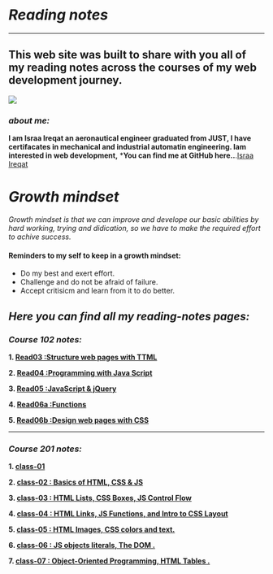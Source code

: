 # ***Reading notes***
----
## **This web site was built to share with you all of my reading notes across the courses of my web development journey.**

![](https://intaj.net/wp-content/uploads/2020/08/ASAC-Bilingual-1024x220.png)

### ***about me:***
**I am Israa Ireqat an aeronautical engineer graduated from JUST, I have certifacates in mechanical and industrial automatin engineering. Iam interested in web development,**
***You can find me at GitHub here..**.[Israa Ireqat](https://github.com/Israa-Ireqat)
# ***Growth mindset***
*Growth mindset is that we can improve and develope our basic abilities by hard working, trying and didication, so we have to make the required effort to achive success.*

#### **Reminders to my self to keep in a growth mindset:**
- Do my best and exert effort.
- Challenge and do not be afraid of failure.
- Accept critisicm and learn from it to do better.

## ***Here you can find all my reading-notes pages:***
### ***Course 102 notes:***
**1. [Read03 :Structure web pages with TTML](Read03.md)**

**2.  [Read04 :Programming with Java Script](Read04.md)**

**3.  [Read05 :JavaScript & jQuery](Read05.md)**

**4.  [Read06a :Functions](Read06a.md)**


**5.  [Read06b :Design web pages with CSS](Read06b.md)**

----
### ***Course 201 notes:***

**1.  [class-01 ](class-01.md)**

**2.  [class-02 : Basics of HTML, CSS & JS ](class-02.md)**

**3.  [class-03 : HTML Lists, CSS Boxes, JS Control Flow ](class-03.md)**

**4.  [class-04 : HTML Links, JS Functions, and Intro to CSS Layout ](class-04.md)**

**5.  [class-05 : HTML Images, CSS colors and text. ](class-05.md)**

**6.  [class-06 : JS objects literals, The DOM .](class-06.md)**

**7.  [class-07 : Object-Oriented Programming, HTML Tables .](class-07.md)**
